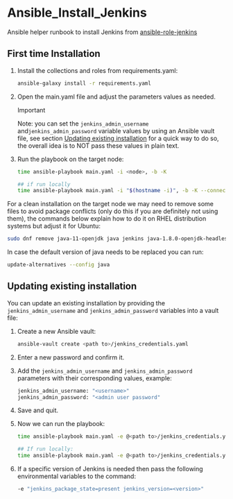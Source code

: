 # Ansible_Install_Jenkins

Ansible helper runbook to install Jenkins from [ansible-role-jenkins](https://github.com/geerlingguy/ansible-role-jenkins/tree/master)

## First time Installation

1. Install the collections and roles from requirements.yaml:

    ```bash
    ansible-galaxy install -r requirements.yaml
    ```

1. Open the main.yaml file and adjust the parameters values as needed.

    > [!IMPORTANT]
    > Note: you can set the `jenkins_admin_username` and`jenkins_admin_password` variable values by using an Ansible vault file, see section [Updating existing installation](#updating-existing-installation) for a quick way to do so, the overall idea is to NOT pass these values in plain text.
    >

1. Run the playbook on the target node:

    ```bash
    time ansible-playbook main.yaml -i <node>, -b -K

    ## if run locally
    time ansible-playbook main.yaml -i "$(hostname -i)", -b -K --connection=local
    ```

For a clean installation on the target node we may need to remove some files to avoid package conflicts (only do this if you are definitely not using them), the commands below explain how to do it on RHEL distribution systems but adjust it for Ubuntu:

```bash
sudo dnf remove java-11-openjdk java jenkins java-1.8.0-openjdk-headless -y ; sudo dnf clean all ; sudo dnf clean packages ; sudo rm -rf /var/lib/jenkins /opt/jenkins-cli.jar
```

In case the default version of java needs to be replaced you can run:

```bash
update-alternatives --config java
```

## Updating existing installation

You can update an existing installation by providing the `jenkins_admin_username` and `jenkins_admin_password` variables into a vault file:

1. Create a new Ansible vault:

    ```bash
    ansible-vault create <path to>/jenkins_credentials.yaml
    ```

1. Enter a new password and confirm it.
1. Add the `jenkins_admin_username` and `jenkins_admin_password` parameters with their corresponding values, example:

    ```bash
    jenkins_admin_username: "<username>"
    jenkins_admin_password: "<admin user password"
    ```

1. Save and quit.
1. Now we can run the playbook:

    ```bash
    time ansible-playbook main.yaml -e @<path to>/jenkins_credentials.yaml --ask-vault-pass -i <node>, -b -K

    ## If run locally:
    time ansible-playbook main.yaml -e @<path to>/jenkins_credentials.yaml --ask-vault-pass -i "$(hostname -i)", -b -K --connection=local
    ```

1. If a specific version of Jenkins is needed then pass the following environmental variables to the command:

    ```bash
    -e "jenkins_package_state=present jenkins_version=<version>"
    ```
